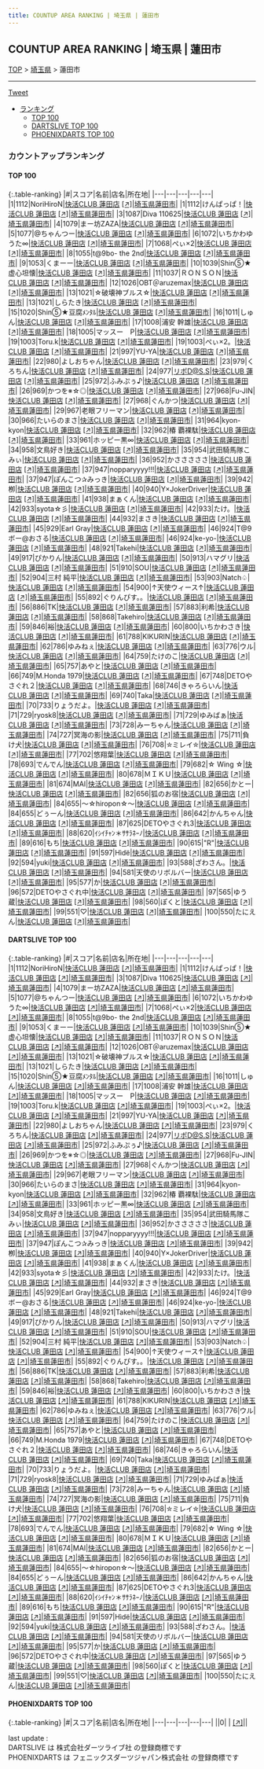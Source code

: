 ```yaml
---
title: COUNTUP AREA RANKING | 埼玉県 | 蓮田市
---
```

## COUNTUP AREA RANKING | 埼玉県 | 蓮田市

[TOP](/darts/rank/) > [埼玉県](/darts/rank/埼玉県/) > 蓮田市

___

<a href="https://twitter.com/share?ref_src=twsrc%5Etfw" data-text="COUNTUP AREA RANKING | 埼玉県蓮田市" class="twitter-share-button" data-hashtags="DARTSLIVE,PHOENIXDARTS,darts,ダーツ" data-show-count="false">Tweet</a>

* [ランキング](#カウントアップランキング)
    * [TOP 100](#top-100)
    * [DARTSLIVE TOP 100](#dartslive-top-100)
    * [PHOENIXDARTS TOP 100](#phoenixdarts-top-100)

### カウントアップランキング

#### TOP 100



{:.table-ranking}
|#|スコア|名前|店名|所在地|
|---|---|---|---|---|
|1|1112|<span class="rank-name-dl">NoriHiroN</span>|<a href="/darts/rank/shops/3ceb13462d3962845f9f3321c1147265.html">快活CLUB 蓮田店</a> <a href="https://search.dartslive.com/jp/shop/3ceb13462d3962845f9f3321c1147265">[↗]</a>|<a href="/darts/rank/埼玉県/蓮田市">埼玉県蓮田市</a>|
|1|1112|<span class="rank-name-dl">けんぱっぱ！</span>|<a href="/darts/rank/shops/3ceb13462d3962845f9f3321c1147265.html">快活CLUB 蓮田店</a> <a href="https://search.dartslive.com/jp/shop/3ceb13462d3962845f9f3321c1147265">[↗]</a>|<a href="/darts/rank/埼玉県/蓮田市">埼玉県蓮田市</a>|
|3|1087|<span class="rank-name-dl">Diva 110625</span>|<a href="/darts/rank/shops/3ceb13462d3962845f9f3321c1147265.html">快活CLUB 蓮田店</a> <a href="https://search.dartslive.com/jp/shop/3ceb13462d3962845f9f3321c1147265">[↗]</a>|<a href="/darts/rank/埼玉県/蓮田市">埼玉県蓮田市</a>|
|4|1079|<span class="rank-name-dl">まー坊ZAZA</span>|<a href="/darts/rank/shops/3ceb13462d3962845f9f3321c1147265.html">快活CLUB 蓮田店</a> <a href="https://search.dartslive.com/jp/shop/3ceb13462d3962845f9f3321c1147265">[↗]</a>|<a href="/darts/rank/埼玉県/蓮田市">埼玉県蓮田市</a>|
|5|1077|<span class="rank-name-dl">@ちゃんつー</span>|<a href="/darts/rank/shops/3ceb13462d3962845f9f3321c1147265.html">快活CLUB 蓮田店</a> <a href="https://search.dartslive.com/jp/shop/3ceb13462d3962845f9f3321c1147265">[↗]</a>|<a href="/darts/rank/埼玉県/蓮田市">埼玉県蓮田市</a>|
|6|1072|<span class="rank-name-dl">いちかわゆうた∞</span>|<a href="/darts/rank/shops/3ceb13462d3962845f9f3321c1147265.html">快活CLUB 蓮田店</a> <a href="https://search.dartslive.com/jp/shop/3ceb13462d3962845f9f3321c1147265">[↗]</a>|<a href="/darts/rank/埼玉県/蓮田市">埼玉県蓮田市</a>|
|7|1068|<span class="rank-name-dl">ぺぃ×2</span>|<a href="/darts/rank/shops/3ceb13462d3962845f9f3321c1147265.html">快活CLUB 蓮田店</a> <a href="https://search.dartslive.com/jp/shop/3ceb13462d3962845f9f3321c1147265">[↗]</a>|<a href="/darts/rank/埼玉県/蓮田市">埼玉県蓮田市</a>|
|8|1055|<span class="rank-name-dl">t@9bo- the 2nd</span>|<a href="/darts/rank/shops/3ceb13462d3962845f9f3321c1147265.html">快活CLUB 蓮田店</a> <a href="https://search.dartslive.com/jp/shop/3ceb13462d3962845f9f3321c1147265">[↗]</a>|<a href="/darts/rank/埼玉県/蓮田市">埼玉県蓮田市</a>|
|9|1053|<span class="rank-name-dl">くまーー</span>|<a href="/darts/rank/shops/3ceb13462d3962845f9f3321c1147265.html">快活CLUB 蓮田店</a> <a href="https://search.dartslive.com/jp/shop/3ceb13462d3962845f9f3321c1147265">[↗]</a>|<a href="/darts/rank/埼玉県/蓮田市">埼玉県蓮田市</a>|
|10|1039|<span class="rank-name-dl">Shin⑤★虚心坦懐</span>|<a href="/darts/rank/shops/3ceb13462d3962845f9f3321c1147265.html">快活CLUB 蓮田店</a> <a href="https://search.dartslive.com/jp/shop/3ceb13462d3962845f9f3321c1147265">[↗]</a>|<a href="/darts/rank/埼玉県/蓮田市">埼玉県蓮田市</a>|
|11|1037|<span class="rank-name-dl">ＲＯＮＳＯＮ</span>|<a href="/darts/rank/shops/3ceb13462d3962845f9f3321c1147265.html">快活CLUB 蓮田店</a> <a href="https://search.dartslive.com/jp/shop/3ceb13462d3962845f9f3321c1147265">[↗]</a>|<a href="/darts/rank/埼玉県/蓮田市">埼玉県蓮田市</a>|
|12|1026|<span class="rank-name-dl">OBT＠aruzemax</span>|<a href="/darts/rank/shops/3ceb13462d3962845f9f3321c1147265.html">快活CLUB 蓮田店</a> <a href="https://search.dartslive.com/jp/shop/3ceb13462d3962845f9f3321c1147265">[↗]</a>|<a href="/darts/rank/埼玉県/蓮田市">埼玉県蓮田市</a>|
|13|1021|<span class="rank-name-dl">☆破壊神ブルス☆</span>|<a href="/darts/rank/shops/3ceb13462d3962845f9f3321c1147265.html">快活CLUB 蓮田店</a> <a href="https://search.dartslive.com/jp/shop/3ceb13462d3962845f9f3321c1147265">[↗]</a>|<a href="/darts/rank/埼玉県/蓮田市">埼玉県蓮田市</a>|
|13|1021|<span class="rank-name-dl">しらたき</span>|<a href="/darts/rank/shops/3ceb13462d3962845f9f3321c1147265.html">快活CLUB 蓮田店</a> <a href="https://search.dartslive.com/jp/shop/3ceb13462d3962845f9f3321c1147265">[↗]</a>|<a href="/darts/rank/埼玉県/蓮田市">埼玉県蓮田市</a>|
|15|1020|<span class="rank-name-dl">Shin⑤★豆腐ﾒﾝﾀﾙ</span>|<a href="/darts/rank/shops/3ceb13462d3962845f9f3321c1147265.html">快活CLUB 蓮田店</a> <a href="https://search.dartslive.com/jp/shop/3ceb13462d3962845f9f3321c1147265">[↗]</a>|<a href="/darts/rank/埼玉県/蓮田市">埼玉県蓮田市</a>|
|16|1011|<span class="rank-name-dl">しゅん</span>|<a href="/darts/rank/shops/3ceb13462d3962845f9f3321c1147265.html">快活CLUB 蓮田店</a> <a href="https://search.dartslive.com/jp/shop/3ceb13462d3962845f9f3321c1147265">[↗]</a>|<a href="/darts/rank/埼玉県/蓮田市">埼玉県蓮田市</a>|
|17|1008|<span class="rank-name-dl">浦安 幹雄</span>|<a href="/darts/rank/shops/3ceb13462d3962845f9f3321c1147265.html">快活CLUB 蓮田店</a> <a href="https://search.dartslive.com/jp/shop/3ceb13462d3962845f9f3321c1147265">[↗]</a>|<a href="/darts/rank/埼玉県/蓮田市">埼玉県蓮田市</a>|
|18|1005|<span class="rank-name-dl">マッスー　P</span>|<a href="/darts/rank/shops/3ceb13462d3962845f9f3321c1147265.html">快活CLUB 蓮田店</a> <a href="https://search.dartslive.com/jp/shop/3ceb13462d3962845f9f3321c1147265">[↗]</a>|<a href="/darts/rank/埼玉県/蓮田市">埼玉県蓮田市</a>|
|19|1003|<span class="rank-name-dl">Toru.k</span>|<a href="/darts/rank/shops/3ceb13462d3962845f9f3321c1147265.html">快活CLUB 蓮田店</a> <a href="https://search.dartslive.com/jp/shop/3ceb13462d3962845f9f3321c1147265">[↗]</a>|<a href="/darts/rank/埼玉県/蓮田市">埼玉県蓮田市</a>|
|19|1003|<span class="rank-name-dl">ぺぃ×2。</span>|<a href="/darts/rank/shops/3ceb13462d3962845f9f3321c1147265.html">快活CLUB 蓮田店</a> <a href="https://search.dartslive.com/jp/shop/3ceb13462d3962845f9f3321c1147265">[↗]</a>|<a href="/darts/rank/埼玉県/蓮田市">埼玉県蓮田市</a>|
|21|997|<span class="rank-name-dl">YU-YA</span>|<a href="/darts/rank/shops/3ceb13462d3962845f9f3321c1147265.html">快活CLUB 蓮田店</a> <a href="https://search.dartslive.com/jp/shop/3ceb13462d3962845f9f3321c1147265">[↗]</a>|<a href="/darts/rank/埼玉県/蓮田市">埼玉県蓮田市</a>|
|22|980|<span class="rank-name-dl">よしおちゃん</span>|<a href="/darts/rank/shops/3ceb13462d3962845f9f3321c1147265.html">快活CLUB 蓮田店</a> <a href="https://search.dartslive.com/jp/shop/3ceb13462d3962845f9f3321c1147265">[↗]</a>|<a href="/darts/rank/埼玉県/蓮田市">埼玉県蓮田市</a>|
|23|979|<span class="rank-name-dl">くろちん</span>|<a href="/darts/rank/shops/3ceb13462d3962845f9f3321c1147265.html">快活CLUB 蓮田店</a> <a href="https://search.dartslive.com/jp/shop/3ceb13462d3962845f9f3321c1147265">[↗]</a>|<a href="/darts/rank/埼玉県/蓮田市">埼玉県蓮田市</a>|
|24|977|<span class="rank-name-dl">リポD@S.S</span>|<a href="/darts/rank/shops/3ceb13462d3962845f9f3321c1147265.html">快活CLUB 蓮田店</a> <a href="https://search.dartslive.com/jp/shop/3ceb13462d3962845f9f3321c1147265">[↗]</a>|<a href="/darts/rank/埼玉県/蓮田市">埼玉県蓮田市</a>|
|25|972|<span class="rank-name-dl">ふみぷぅ♪</span>|<a href="/darts/rank/shops/3ceb13462d3962845f9f3321c1147265.html">快活CLUB 蓮田店</a> <a href="https://search.dartslive.com/jp/shop/3ceb13462d3962845f9f3321c1147265">[↗]</a>|<a href="/darts/rank/埼玉県/蓮田市">埼玉県蓮田市</a>|
|26|969|<span class="rank-name-dl">かつを※☆◎</span>|<a href="/darts/rank/shops/3ceb13462d3962845f9f3321c1147265.html">快活CLUB 蓮田店</a> <a href="https://search.dartslive.com/jp/shop/3ceb13462d3962845f9f3321c1147265">[↗]</a>|<a href="/darts/rank/埼玉県/蓮田市">埼玉県蓮田市</a>|
|27|968|<span class="rank-name-dl">Fu-JIN</span>|<a href="/darts/rank/shops/3ceb13462d3962845f9f3321c1147265.html">快活CLUB 蓮田店</a> <a href="https://search.dartslive.com/jp/shop/3ceb13462d3962845f9f3321c1147265">[↗]</a>|<a href="/darts/rank/埼玉県/蓮田市">埼玉県蓮田市</a>|
|27|968|<span class="rank-name-dl">ぐんかつ</span>|<a href="/darts/rank/shops/3ceb13462d3962845f9f3321c1147265.html">快活CLUB 蓮田店</a> <a href="https://search.dartslive.com/jp/shop/3ceb13462d3962845f9f3321c1147265">[↗]</a>|<a href="/darts/rank/埼玉県/蓮田市">埼玉県蓮田市</a>|
|29|967|<span class="rank-name-dl">老眼フリーマン</span>|<a href="/darts/rank/shops/3ceb13462d3962845f9f3321c1147265.html">快活CLUB 蓮田店</a> <a href="https://search.dartslive.com/jp/shop/3ceb13462d3962845f9f3321c1147265">[↗]</a>|<a href="/darts/rank/埼玉県/蓮田市">埼玉県蓮田市</a>|
|30|966|<span class="rank-name-dl">たいらのまさ</span>|<a href="/darts/rank/shops/3ceb13462d3962845f9f3321c1147265.html">快活CLUB 蓮田店</a> <a href="https://search.dartslive.com/jp/shop/3ceb13462d3962845f9f3321c1147265">[↗]</a>|<a href="/darts/rank/埼玉県/蓮田市">埼玉県蓮田市</a>|
|31|964|<span class="rank-name-dl">kyon-kyon</span>|<a href="/darts/rank/shops/3ceb13462d3962845f9f3321c1147265.html">快活CLUB 蓮田店</a> <a href="https://search.dartslive.com/jp/shop/3ceb13462d3962845f9f3321c1147265">[↗]</a>|<a href="/darts/rank/埼玉県/蓮田市">埼玉県蓮田市</a>|
|32|962|<span class="rank-name-dl">椿 覇裸駄</span>|<a href="/darts/rank/shops/3ceb13462d3962845f9f3321c1147265.html">快活CLUB 蓮田店</a> <a href="https://search.dartslive.com/jp/shop/3ceb13462d3962845f9f3321c1147265">[↗]</a>|<a href="/darts/rank/埼玉県/蓮田市">埼玉県蓮田市</a>|
|33|961|<span class="rank-name-dl">ホッピー黒∞</span>|<a href="/darts/rank/shops/3ceb13462d3962845f9f3321c1147265.html">快活CLUB 蓮田店</a> <a href="https://search.dartslive.com/jp/shop/3ceb13462d3962845f9f3321c1147265">[↗]</a>|<a href="/darts/rank/埼玉県/蓮田市">埼玉県蓮田市</a>|
|34|958|<span class="rank-name-dl">文鳥好き</span>|<a href="/darts/rank/shops/3ceb13462d3962845f9f3321c1147265.html">快活CLUB 蓮田店</a> <a href="https://search.dartslive.com/jp/shop/3ceb13462d3962845f9f3321c1147265">[↗]</a>|<a href="/darts/rank/埼玉県/蓮田市">埼玉県蓮田市</a>|
|35|954|<span class="rank-name-dl">武田騎馬隊こみぃ</span>|<a href="/darts/rank/shops/3ceb13462d3962845f9f3321c1147265.html">快活CLUB 蓮田店</a> <a href="https://search.dartslive.com/jp/shop/3ceb13462d3962845f9f3321c1147265">[↗]</a>|<a href="/darts/rank/埼玉県/蓮田市">埼玉県蓮田市</a>|
|36|952|<span class="rank-name-dl">かさささささ</span>|<a href="/darts/rank/shops/3ceb13462d3962845f9f3321c1147265.html">快活CLUB 蓮田店</a> <a href="https://search.dartslive.com/jp/shop/3ceb13462d3962845f9f3321c1147265">[↗]</a>|<a href="/darts/rank/埼玉県/蓮田市">埼玉県蓮田市</a>|
|37|947|<span class="rank-name-dl">nopparyyyy!!!</span>|<a href="/darts/rank/shops/3ceb13462d3962845f9f3321c1147265.html">快活CLUB 蓮田店</a> <a href="https://search.dartslive.com/jp/shop/3ceb13462d3962845f9f3321c1147265">[↗]</a>|<a href="/darts/rank/埼玉県/蓮田市">埼玉県蓮田市</a>|
|37|947|<span class="rank-name-dl">ぽんこつ✰みっき</span>|<a href="/darts/rank/shops/3ceb13462d3962845f9f3321c1147265.html">快活CLUB 蓮田店</a> <a href="https://search.dartslive.com/jp/shop/3ceb13462d3962845f9f3321c1147265">[↗]</a>|<a href="/darts/rank/埼玉県/蓮田市">埼玉県蓮田市</a>|
|39|942|<span class="rank-name-dl">栁</span>|<a href="/darts/rank/shops/3ceb13462d3962845f9f3321c1147265.html">快活CLUB 蓮田店</a> <a href="https://search.dartslive.com/jp/shop/3ceb13462d3962845f9f3321c1147265">[↗]</a>|<a href="/darts/rank/埼玉県/蓮田市">埼玉県蓮田市</a>|
|40|940|<span class="rank-name-dl">Y×JokerDriver</span>|<a href="/darts/rank/shops/3ceb13462d3962845f9f3321c1147265.html">快活CLUB 蓮田店</a> <a href="https://search.dartslive.com/jp/shop/3ceb13462d3962845f9f3321c1147265">[↗]</a>|<a href="/darts/rank/埼玉県/蓮田市">埼玉県蓮田市</a>|
|41|938|<span class="rank-name-dl">まぁくん</span>|<a href="/darts/rank/shops/3ceb13462d3962845f9f3321c1147265.html">快活CLUB 蓮田店</a> <a href="https://search.dartslive.com/jp/shop/3ceb13462d3962845f9f3321c1147265">[↗]</a>|<a href="/darts/rank/埼玉県/蓮田市">埼玉県蓮田市</a>|
|42|933|<span class="rank-name-dl">syota☆彡</span>|<a href="/darts/rank/shops/3ceb13462d3962845f9f3321c1147265.html">快活CLUB 蓮田店</a> <a href="https://search.dartslive.com/jp/shop/3ceb13462d3962845f9f3321c1147265">[↗]</a>|<a href="/darts/rank/埼玉県/蓮田市">埼玉県蓮田市</a>|
|42|933|<span class="rank-name-dl">たけ。</span>|<a href="/darts/rank/shops/3ceb13462d3962845f9f3321c1147265.html">快活CLUB 蓮田店</a> <a href="https://search.dartslive.com/jp/shop/3ceb13462d3962845f9f3321c1147265">[↗]</a>|<a href="/darts/rank/埼玉県/蓮田市">埼玉県蓮田市</a>|
|44|932|<span class="rank-name-dl">まさき</span>|<a href="/darts/rank/shops/3ceb13462d3962845f9f3321c1147265.html">快活CLUB 蓮田店</a> <a href="https://search.dartslive.com/jp/shop/3ceb13462d3962845f9f3321c1147265">[↗]</a>|<a href="/darts/rank/埼玉県/蓮田市">埼玉県蓮田市</a>|
|45|929|<span class="rank-name-dl">Earl Gray</span>|<a href="/darts/rank/shops/3ceb13462d3962845f9f3321c1147265.html">快活CLUB 蓮田店</a> <a href="https://search.dartslive.com/jp/shop/3ceb13462d3962845f9f3321c1147265">[↗]</a>|<a href="/darts/rank/埼玉県/蓮田市">埼玉県蓮田市</a>|
|46|924|<span class="rank-name-dl">T@9ボー@おさる</span>|<a href="/darts/rank/shops/3ceb13462d3962845f9f3321c1147265.html">快活CLUB 蓮田店</a> <a href="https://search.dartslive.com/jp/shop/3ceb13462d3962845f9f3321c1147265">[↗]</a>|<a href="/darts/rank/埼玉県/蓮田市">埼玉県蓮田市</a>|
|46|924|<span class="rank-name-dl">ke-yo-</span>|<a href="/darts/rank/shops/3ceb13462d3962845f9f3321c1147265.html">快活CLUB 蓮田店</a> <a href="https://search.dartslive.com/jp/shop/3ceb13462d3962845f9f3321c1147265">[↗]</a>|<a href="/darts/rank/埼玉県/蓮田市">埼玉県蓮田市</a>|
|48|921|<span class="rank-name-dl">Takehi</span>|<a href="/darts/rank/shops/3ceb13462d3962845f9f3321c1147265.html">快活CLUB 蓮田店</a> <a href="https://search.dartslive.com/jp/shop/3ceb13462d3962845f9f3321c1147265">[↗]</a>|<a href="/darts/rank/埼玉県/蓮田市">埼玉県蓮田市</a>|
|49|917|<span class="rank-name-dl">ぴかりん</span>|<a href="/darts/rank/shops/3ceb13462d3962845f9f3321c1147265.html">快活CLUB 蓮田店</a> <a href="https://search.dartslive.com/jp/shop/3ceb13462d3962845f9f3321c1147265">[↗]</a>|<a href="/darts/rank/埼玉県/蓮田市">埼玉県蓮田市</a>|
|50|913|<span class="rank-name-dl">ハマグリ</span>|<a href="/darts/rank/shops/3ceb13462d3962845f9f3321c1147265.html">快活CLUB 蓮田店</a> <a href="https://search.dartslive.com/jp/shop/3ceb13462d3962845f9f3321c1147265">[↗]</a>|<a href="/darts/rank/埼玉県/蓮田市">埼玉県蓮田市</a>|
|51|910|<span class="rank-name-dl">SOU</span>|<a href="/darts/rank/shops/3ceb13462d3962845f9f3321c1147265.html">快活CLUB 蓮田店</a> <a href="https://search.dartslive.com/jp/shop/3ceb13462d3962845f9f3321c1147265">[↗]</a>|<a href="/darts/rank/埼玉県/蓮田市">埼玉県蓮田市</a>|
|52|904|<span class="rank-name-dl">三村 純平</span>|<a href="/darts/rank/shops/3ceb13462d3962845f9f3321c1147265.html">快活CLUB 蓮田店</a> <a href="https://search.dartslive.com/jp/shop/3ceb13462d3962845f9f3321c1147265">[↗]</a>|<a href="/darts/rank/埼玉県/蓮田市">埼玉県蓮田市</a>|
|53|903|<span class="rank-name-dl">Natch♤</span>|<a href="/darts/rank/shops/3ceb13462d3962845f9f3321c1147265.html">快活CLUB 蓮田店</a> <a href="https://search.dartslive.com/jp/shop/3ceb13462d3962845f9f3321c1147265">[↗]</a>|<a href="/darts/rank/埼玉県/蓮田市">埼玉県蓮田市</a>|
|54|900|<span class="rank-name-dl">↑天使ウィース↑</span>|<a href="/darts/rank/shops/3ceb13462d3962845f9f3321c1147265.html">快活CLUB 蓮田店</a> <a href="https://search.dartslive.com/jp/shop/3ceb13462d3962845f9f3321c1147265">[↗]</a>|<a href="/darts/rank/埼玉県/蓮田市">埼玉県蓮田市</a>|
|55|892|<span class="rank-name-dl">ぐりんぴす。。</span>|<a href="/darts/rank/shops/3ceb13462d3962845f9f3321c1147265.html">快活CLUB 蓮田店</a> <a href="https://search.dartslive.com/jp/shop/3ceb13462d3962845f9f3321c1147265">[↗]</a>|<a href="/darts/rank/埼玉県/蓮田市">埼玉県蓮田市</a>|
|56|886|<span class="rank-name-dl">TK</span>|<a href="/darts/rank/shops/3ceb13462d3962845f9f3321c1147265.html">快活CLUB 蓮田店</a> <a href="https://search.dartslive.com/jp/shop/3ceb13462d3962845f9f3321c1147265">[↗]</a>|<a href="/darts/rank/埼玉県/蓮田市">埼玉県蓮田市</a>|
|57|883|<span class="rank-name-dl">利希</span>|<a href="/darts/rank/shops/3ceb13462d3962845f9f3321c1147265.html">快活CLUB 蓮田店</a> <a href="https://search.dartslive.com/jp/shop/3ceb13462d3962845f9f3321c1147265">[↗]</a>|<a href="/darts/rank/埼玉県/蓮田市">埼玉県蓮田市</a>|
|58|868|<span class="rank-name-dl">Takehiro</span>|<a href="/darts/rank/shops/3ceb13462d3962845f9f3321c1147265.html">快活CLUB 蓮田店</a> <a href="https://search.dartslive.com/jp/shop/3ceb13462d3962845f9f3321c1147265">[↗]</a>|<a href="/darts/rank/埼玉県/蓮田市">埼玉県蓮田市</a>|
|59|846|<span class="rank-name-dl">裕</span>|<a href="/darts/rank/shops/3ceb13462d3962845f9f3321c1147265.html">快活CLUB 蓮田店</a> <a href="https://search.dartslive.com/jp/shop/3ceb13462d3962845f9f3321c1147265">[↗]</a>|<a href="/darts/rank/埼玉県/蓮田市">埼玉県蓮田市</a>|
|60|800|<span class="rank-name-dl">いちかわさき</span>|<a href="/darts/rank/shops/3ceb13462d3962845f9f3321c1147265.html">快活CLUB 蓮田店</a> <a href="https://search.dartslive.com/jp/shop/3ceb13462d3962845f9f3321c1147265">[↗]</a>|<a href="/darts/rank/埼玉県/蓮田市">埼玉県蓮田市</a>|
|61|788|<span class="rank-name-dl">KIKURIN</span>|<a href="/darts/rank/shops/3ceb13462d3962845f9f3321c1147265.html">快活CLUB 蓮田店</a> <a href="https://search.dartslive.com/jp/shop/3ceb13462d3962845f9f3321c1147265">[↗]</a>|<a href="/darts/rank/埼玉県/蓮田市">埼玉県蓮田市</a>|
|62|786|<span class="rank-name-dl">ゆみねぇ</span>|<a href="/darts/rank/shops/3ceb13462d3962845f9f3321c1147265.html">快活CLUB 蓮田店</a> <a href="https://search.dartslive.com/jp/shop/3ceb13462d3962845f9f3321c1147265">[↗]</a>|<a href="/darts/rank/埼玉県/蓮田市">埼玉県蓮田市</a>|
|63|776|<span class="rank-name-dl">ウル</span>|<a href="/darts/rank/shops/3ceb13462d3962845f9f3321c1147265.html">快活CLUB 蓮田店</a> <a href="https://search.dartslive.com/jp/shop/3ceb13462d3962845f9f3321c1147265">[↗]</a>|<a href="/darts/rank/埼玉県/蓮田市">埼玉県蓮田市</a>|
|64|759|<span class="rank-name-dl">たけのこ</span>|<a href="/darts/rank/shops/3ceb13462d3962845f9f3321c1147265.html">快活CLUB 蓮田店</a> <a href="https://search.dartslive.com/jp/shop/3ceb13462d3962845f9f3321c1147265">[↗]</a>|<a href="/darts/rank/埼玉県/蓮田市">埼玉県蓮田市</a>|
|65|757|<span class="rank-name-dl">あやと</span>|<a href="/darts/rank/shops/3ceb13462d3962845f9f3321c1147265.html">快活CLUB 蓮田店</a> <a href="https://search.dartslive.com/jp/shop/3ceb13462d3962845f9f3321c1147265">[↗]</a>|<a href="/darts/rank/埼玉県/蓮田市">埼玉県蓮田市</a>|
|66|749|<span class="rank-name-dl">M.Honda 1979</span>|<a href="/darts/rank/shops/3ceb13462d3962845f9f3321c1147265.html">快活CLUB 蓮田店</a> <a href="https://search.dartslive.com/jp/shop/3ceb13462d3962845f9f3321c1147265">[↗]</a>|<a href="/darts/rank/埼玉県/蓮田市">埼玉県蓮田市</a>|
|67|748|<span class="rank-name-dl">DETOやさぐれ２</span>|<a href="/darts/rank/shops/3ceb13462d3962845f9f3321c1147265.html">快活CLUB 蓮田店</a> <a href="https://search.dartslive.com/jp/shop/3ceb13462d3962845f9f3321c1147265">[↗]</a>|<a href="/darts/rank/埼玉県/蓮田市">埼玉県蓮田市</a>|
|68|746|<span class="rank-name-dl">きゃろらいん</span>|<a href="/darts/rank/shops/3ceb13462d3962845f9f3321c1147265.html">快活CLUB 蓮田店</a> <a href="https://search.dartslive.com/jp/shop/3ceb13462d3962845f9f3321c1147265">[↗]</a>|<a href="/darts/rank/埼玉県/蓮田市">埼玉県蓮田市</a>|
|69|740|<span class="rank-name-dl">Taka</span>|<a href="/darts/rank/shops/3ceb13462d3962845f9f3321c1147265.html">快活CLUB 蓮田店</a> <a href="https://search.dartslive.com/jp/shop/3ceb13462d3962845f9f3321c1147265">[↗]</a>|<a href="/darts/rank/埼玉県/蓮田市">埼玉県蓮田市</a>|
|70|733|<span class="rank-name-dl">りょうだよ。</span>|<a href="/darts/rank/shops/3ceb13462d3962845f9f3321c1147265.html">快活CLUB 蓮田店</a> <a href="https://search.dartslive.com/jp/shop/3ceb13462d3962845f9f3321c1147265">[↗]</a>|<a href="/darts/rank/埼玉県/蓮田市">埼玉県蓮田市</a>|
|71|729|<span class="rank-name-dl">ryosk8</span>|<a href="/darts/rank/shops/3ceb13462d3962845f9f3321c1147265.html">快活CLUB 蓮田店</a> <a href="https://search.dartslive.com/jp/shop/3ceb13462d3962845f9f3321c1147265">[↗]</a>|<a href="/darts/rank/埼玉県/蓮田市">埼玉県蓮田市</a>|
|71|729|<span class="rank-name-dl">ゆみばぁ</span>|<a href="/darts/rank/shops/3ceb13462d3962845f9f3321c1147265.html">快活CLUB 蓮田店</a> <a href="https://search.dartslive.com/jp/shop/3ceb13462d3962845f9f3321c1147265">[↗]</a>|<a href="/darts/rank/埼玉県/蓮田市">埼玉県蓮田市</a>|
|73|728|<span class="rank-name-dl">みーちゃん</span>|<a href="/darts/rank/shops/3ceb13462d3962845f9f3321c1147265.html">快活CLUB 蓮田店</a> <a href="https://search.dartslive.com/jp/shop/3ceb13462d3962845f9f3321c1147265">[↗]</a>|<a href="/darts/rank/埼玉県/蓮田市">埼玉県蓮田市</a>|
|74|727|<span class="rank-name-dl">冥海の影</span>|<a href="/darts/rank/shops/3ceb13462d3962845f9f3321c1147265.html">快活CLUB 蓮田店</a> <a href="https://search.dartslive.com/jp/shop/3ceb13462d3962845f9f3321c1147265">[↗]</a>|<a href="/darts/rank/埼玉県/蓮田市">埼玉県蓮田市</a>|
|75|711|<span class="rank-name-dl">負け犬</span>|<a href="/darts/rank/shops/3ceb13462d3962845f9f3321c1147265.html">快活CLUB 蓮田店</a> <a href="https://search.dartslive.com/jp/shop/3ceb13462d3962845f9f3321c1147265">[↗]</a>|<a href="/darts/rank/埼玉県/蓮田市">埼玉県蓮田市</a>|
|76|708|<span class="rank-name-dl">✮ミレイ✮</span>|<a href="/darts/rank/shops/3ceb13462d3962845f9f3321c1147265.html">快活CLUB 蓮田店</a> <a href="https://search.dartslive.com/jp/shop/3ceb13462d3962845f9f3321c1147265">[↗]</a>|<a href="/darts/rank/埼玉県/蓮田市">埼玉県蓮田市</a>|
|77|702|<span class="rank-name-dl">悠翔葉</span>|<a href="/darts/rank/shops/3ceb13462d3962845f9f3321c1147265.html">快活CLUB 蓮田店</a> <a href="https://search.dartslive.com/jp/shop/3ceb13462d3962845f9f3321c1147265">[↗]</a>|<a href="/darts/rank/埼玉県/蓮田市">埼玉県蓮田市</a>|
|78|693|<span class="rank-name-dl">でんでん</span>|<a href="/darts/rank/shops/3ceb13462d3962845f9f3321c1147265.html">快活CLUB 蓮田店</a> <a href="https://search.dartslive.com/jp/shop/3ceb13462d3962845f9f3321c1147265">[↗]</a>|<a href="/darts/rank/埼玉県/蓮田市">埼玉県蓮田市</a>|
|79|682|<span class="rank-name-dl">☆ Wing ☆</span>|<a href="/darts/rank/shops/3ceb13462d3962845f9f3321c1147265.html">快活CLUB 蓮田店</a> <a href="https://search.dartslive.com/jp/shop/3ceb13462d3962845f9f3321c1147265">[↗]</a>|<a href="/darts/rank/埼玉県/蓮田市">埼玉県蓮田市</a>|
|80|678|<span class="rank-name-dl">ＭＩＫＵ</span>|<a href="/darts/rank/shops/3ceb13462d3962845f9f3321c1147265.html">快活CLUB 蓮田店</a> <a href="https://search.dartslive.com/jp/shop/3ceb13462d3962845f9f3321c1147265">[↗]</a>|<a href="/darts/rank/埼玉県/蓮田市">埼玉県蓮田市</a>|
|81|674|<span class="rank-name-dl">MAI</span>|<a href="/darts/rank/shops/3ceb13462d3962845f9f3321c1147265.html">快活CLUB 蓮田店</a> <a href="https://search.dartslive.com/jp/shop/3ceb13462d3962845f9f3321c1147265">[↗]</a>|<a href="/darts/rank/埼玉県/蓮田市">埼玉県蓮田市</a>|
|82|656|<span class="rank-name-dl">かとー</span>|<a href="/darts/rank/shops/3ceb13462d3962845f9f3321c1147265.html">快活CLUB 蓮田店</a> <a href="https://search.dartslive.com/jp/shop/3ceb13462d3962845f9f3321c1147265">[↗]</a>|<a href="/darts/rank/埼玉県/蓮田市">埼玉県蓮田市</a>|
|82|656|<span class="rank-name-dl">狐のお宿</span>|<a href="/darts/rank/shops/3ceb13462d3962845f9f3321c1147265.html">快活CLUB 蓮田店</a> <a href="https://search.dartslive.com/jp/shop/3ceb13462d3962845f9f3321c1147265">[↗]</a>|<a href="/darts/rank/埼玉県/蓮田市">埼玉県蓮田市</a>|
|84|655|<span class="rank-name-dl">〜☆hiropon☆〜</span>|<a href="/darts/rank/shops/3ceb13462d3962845f9f3321c1147265.html">快活CLUB 蓮田店</a> <a href="https://search.dartslive.com/jp/shop/3ceb13462d3962845f9f3321c1147265">[↗]</a>|<a href="/darts/rank/埼玉県/蓮田市">埼玉県蓮田市</a>|
|84|655|<span class="rank-name-dl">どぅーん</span>|<a href="/darts/rank/shops/3ceb13462d3962845f9f3321c1147265.html">快活CLUB 蓮田店</a> <a href="https://search.dartslive.com/jp/shop/3ceb13462d3962845f9f3321c1147265">[↗]</a>|<a href="/darts/rank/埼玉県/蓮田市">埼玉県蓮田市</a>|
|86|642|<span class="rank-name-dl">かんちゃん</span>|<a href="/darts/rank/shops/3ceb13462d3962845f9f3321c1147265.html">快活CLUB 蓮田店</a> <a href="https://search.dartslive.com/jp/shop/3ceb13462d3962845f9f3321c1147265">[↗]</a>|<a href="/darts/rank/埼玉県/蓮田市">埼玉県蓮田市</a>|
|87|625|<span class="rank-name-dl">DETOやさぐれ3</span>|<a href="/darts/rank/shops/3ceb13462d3962845f9f3321c1147265.html">快活CLUB 蓮田店</a> <a href="https://search.dartslive.com/jp/shop/3ceb13462d3962845f9f3321c1147265">[↗]</a>|<a href="/darts/rank/埼玉県/蓮田市">埼玉県蓮田市</a>|
|88|620|<span class="rank-name-dl">ｲｼｲﾁｬﾝ＊ｻｻﾗﾈｰﾉ</span>|<a href="/darts/rank/shops/3ceb13462d3962845f9f3321c1147265.html">快活CLUB 蓮田店</a> <a href="https://search.dartslive.com/jp/shop/3ceb13462d3962845f9f3321c1147265">[↗]</a>|<a href="/darts/rank/埼玉県/蓮田市">埼玉県蓮田市</a>|
|89|616|<span class="rank-name-dl">もち</span>|<a href="/darts/rank/shops/3ceb13462d3962845f9f3321c1147265.html">快活CLUB 蓮田店</a> <a href="https://search.dartslive.com/jp/shop/3ceb13462d3962845f9f3321c1147265">[↗]</a>|<a href="/darts/rank/埼玉県/蓮田市">埼玉県蓮田市</a>|
|90|615|<span class="rank-name-dl">&quot;R&quot;</span>|<a href="/darts/rank/shops/3ceb13462d3962845f9f3321c1147265.html">快活CLUB 蓮田店</a> <a href="https://search.dartslive.com/jp/shop/3ceb13462d3962845f9f3321c1147265">[↗]</a>|<a href="/darts/rank/埼玉県/蓮田市">埼玉県蓮田市</a>|
|91|597|<span class="rank-name-dl">Hìdë</span>|<a href="/darts/rank/shops/3ceb13462d3962845f9f3321c1147265.html">快活CLUB 蓮田店</a> <a href="https://search.dartslive.com/jp/shop/3ceb13462d3962845f9f3321c1147265">[↗]</a>|<a href="/darts/rank/埼玉県/蓮田市">埼玉県蓮田市</a>|
|92|594|<span class="rank-name-dl">yuki</span>|<a href="/darts/rank/shops/3ceb13462d3962845f9f3321c1147265.html">快活CLUB 蓮田店</a> <a href="https://search.dartslive.com/jp/shop/3ceb13462d3962845f9f3321c1147265">[↗]</a>|<a href="/darts/rank/埼玉県/蓮田市">埼玉県蓮田市</a>|
|93|588|<span class="rank-name-dl">ざわさん。</span>|<a href="/darts/rank/shops/3ceb13462d3962845f9f3321c1147265.html">快活CLUB 蓮田店</a> <a href="https://search.dartslive.com/jp/shop/3ceb13462d3962845f9f3321c1147265">[↗]</a>|<a href="/darts/rank/埼玉県/蓮田市">埼玉県蓮田市</a>|
|94|581|<span class="rank-name-dl">天使のリボルバー</span>|<a href="/darts/rank/shops/3ceb13462d3962845f9f3321c1147265.html">快活CLUB 蓮田店</a> <a href="https://search.dartslive.com/jp/shop/3ceb13462d3962845f9f3321c1147265">[↗]</a>|<a href="/darts/rank/埼玉県/蓮田市">埼玉県蓮田市</a>|
|95|577|<span class="rank-name-dl">か</span>|<a href="/darts/rank/shops/3ceb13462d3962845f9f3321c1147265.html">快活CLUB 蓮田店</a> <a href="https://search.dartslive.com/jp/shop/3ceb13462d3962845f9f3321c1147265">[↗]</a>|<a href="/darts/rank/埼玉県/蓮田市">埼玉県蓮田市</a>|
|96|572|<span class="rank-name-dl">DETOやさぐれ中</span>|<a href="/darts/rank/shops/3ceb13462d3962845f9f3321c1147265.html">快活CLUB 蓮田店</a> <a href="https://search.dartslive.com/jp/shop/3ceb13462d3962845f9f3321c1147265">[↗]</a>|<a href="/darts/rank/埼玉県/蓮田市">埼玉県蓮田市</a>|
|97|565|<span class="rank-name-dl">ゆう蔵</span>|<a href="/darts/rank/shops/3ceb13462d3962845f9f3321c1147265.html">快活CLUB 蓮田店</a> <a href="https://search.dartslive.com/jp/shop/3ceb13462d3962845f9f3321c1147265">[↗]</a>|<a href="/darts/rank/埼玉県/蓮田市">埼玉県蓮田市</a>|
|98|560|<span class="rank-name-dl">ぽくと</span>|<a href="/darts/rank/shops/3ceb13462d3962845f9f3321c1147265.html">快活CLUB 蓮田店</a> <a href="https://search.dartslive.com/jp/shop/3ceb13462d3962845f9f3321c1147265">[↗]</a>|<a href="/darts/rank/埼玉県/蓮田市">埼玉県蓮田市</a>|
|99|551|<span class="rank-name-dl">♡</span>|<a href="/darts/rank/shops/3ceb13462d3962845f9f3321c1147265.html">快活CLUB 蓮田店</a> <a href="https://search.dartslive.com/jp/shop/3ceb13462d3962845f9f3321c1147265">[↗]</a>|<a href="/darts/rank/埼玉県/蓮田市">埼玉県蓮田市</a>|
|100|550|<span class="rank-name-dl">たにえん</span>|<a href="/darts/rank/shops/3ceb13462d3962845f9f3321c1147265.html">快活CLUB 蓮田店</a> <a href="https://search.dartslive.com/jp/shop/3ceb13462d3962845f9f3321c1147265">[↗]</a>|<a href="/darts/rank/埼玉県/蓮田市">埼玉県蓮田市</a>|


#### DARTSLIVE TOP 100



{:.table-ranking}
|#|スコア|名前|店名|所在地|
|---|---|---|---|---|
|1|1112|<span class="rank-name-dl">NoriHiroN</span>|<a href="/darts/rank/shops/3ceb13462d3962845f9f3321c1147265.html">快活CLUB 蓮田店</a> <a href="https://search.dartslive.com/jp/shop/3ceb13462d3962845f9f3321c1147265">[↗]</a>|<a href="/darts/rank/埼玉県/蓮田市">埼玉県蓮田市</a>|
|1|1112|<span class="rank-name-dl">けんぱっぱ！</span>|<a href="/darts/rank/shops/3ceb13462d3962845f9f3321c1147265.html">快活CLUB 蓮田店</a> <a href="https://search.dartslive.com/jp/shop/3ceb13462d3962845f9f3321c1147265">[↗]</a>|<a href="/darts/rank/埼玉県/蓮田市">埼玉県蓮田市</a>|
|3|1087|<span class="rank-name-dl">Diva 110625</span>|<a href="/darts/rank/shops/3ceb13462d3962845f9f3321c1147265.html">快活CLUB 蓮田店</a> <a href="https://search.dartslive.com/jp/shop/3ceb13462d3962845f9f3321c1147265">[↗]</a>|<a href="/darts/rank/埼玉県/蓮田市">埼玉県蓮田市</a>|
|4|1079|<span class="rank-name-dl">まー坊ZAZA</span>|<a href="/darts/rank/shops/3ceb13462d3962845f9f3321c1147265.html">快活CLUB 蓮田店</a> <a href="https://search.dartslive.com/jp/shop/3ceb13462d3962845f9f3321c1147265">[↗]</a>|<a href="/darts/rank/埼玉県/蓮田市">埼玉県蓮田市</a>|
|5|1077|<span class="rank-name-dl">@ちゃんつー</span>|<a href="/darts/rank/shops/3ceb13462d3962845f9f3321c1147265.html">快活CLUB 蓮田店</a> <a href="https://search.dartslive.com/jp/shop/3ceb13462d3962845f9f3321c1147265">[↗]</a>|<a href="/darts/rank/埼玉県/蓮田市">埼玉県蓮田市</a>|
|6|1072|<span class="rank-name-dl">いちかわゆうた∞</span>|<a href="/darts/rank/shops/3ceb13462d3962845f9f3321c1147265.html">快活CLUB 蓮田店</a> <a href="https://search.dartslive.com/jp/shop/3ceb13462d3962845f9f3321c1147265">[↗]</a>|<a href="/darts/rank/埼玉県/蓮田市">埼玉県蓮田市</a>|
|7|1068|<span class="rank-name-dl">ぺぃ×2</span>|<a href="/darts/rank/shops/3ceb13462d3962845f9f3321c1147265.html">快活CLUB 蓮田店</a> <a href="https://search.dartslive.com/jp/shop/3ceb13462d3962845f9f3321c1147265">[↗]</a>|<a href="/darts/rank/埼玉県/蓮田市">埼玉県蓮田市</a>|
|8|1055|<span class="rank-name-dl">t@9bo- the 2nd</span>|<a href="/darts/rank/shops/3ceb13462d3962845f9f3321c1147265.html">快活CLUB 蓮田店</a> <a href="https://search.dartslive.com/jp/shop/3ceb13462d3962845f9f3321c1147265">[↗]</a>|<a href="/darts/rank/埼玉県/蓮田市">埼玉県蓮田市</a>|
|9|1053|<span class="rank-name-dl">くまーー</span>|<a href="/darts/rank/shops/3ceb13462d3962845f9f3321c1147265.html">快活CLUB 蓮田店</a> <a href="https://search.dartslive.com/jp/shop/3ceb13462d3962845f9f3321c1147265">[↗]</a>|<a href="/darts/rank/埼玉県/蓮田市">埼玉県蓮田市</a>|
|10|1039|<span class="rank-name-dl">Shin⑤★虚心坦懐</span>|<a href="/darts/rank/shops/3ceb13462d3962845f9f3321c1147265.html">快活CLUB 蓮田店</a> <a href="https://search.dartslive.com/jp/shop/3ceb13462d3962845f9f3321c1147265">[↗]</a>|<a href="/darts/rank/埼玉県/蓮田市">埼玉県蓮田市</a>|
|11|1037|<span class="rank-name-dl">ＲＯＮＳＯＮ</span>|<a href="/darts/rank/shops/3ceb13462d3962845f9f3321c1147265.html">快活CLUB 蓮田店</a> <a href="https://search.dartslive.com/jp/shop/3ceb13462d3962845f9f3321c1147265">[↗]</a>|<a href="/darts/rank/埼玉県/蓮田市">埼玉県蓮田市</a>|
|12|1026|<span class="rank-name-dl">OBT＠aruzemax</span>|<a href="/darts/rank/shops/3ceb13462d3962845f9f3321c1147265.html">快活CLUB 蓮田店</a> <a href="https://search.dartslive.com/jp/shop/3ceb13462d3962845f9f3321c1147265">[↗]</a>|<a href="/darts/rank/埼玉県/蓮田市">埼玉県蓮田市</a>|
|13|1021|<span class="rank-name-dl">☆破壊神ブルス☆</span>|<a href="/darts/rank/shops/3ceb13462d3962845f9f3321c1147265.html">快活CLUB 蓮田店</a> <a href="https://search.dartslive.com/jp/shop/3ceb13462d3962845f9f3321c1147265">[↗]</a>|<a href="/darts/rank/埼玉県/蓮田市">埼玉県蓮田市</a>|
|13|1021|<span class="rank-name-dl">しらたき</span>|<a href="/darts/rank/shops/3ceb13462d3962845f9f3321c1147265.html">快活CLUB 蓮田店</a> <a href="https://search.dartslive.com/jp/shop/3ceb13462d3962845f9f3321c1147265">[↗]</a>|<a href="/darts/rank/埼玉県/蓮田市">埼玉県蓮田市</a>|
|15|1020|<span class="rank-name-dl">Shin⑤★豆腐ﾒﾝﾀﾙ</span>|<a href="/darts/rank/shops/3ceb13462d3962845f9f3321c1147265.html">快活CLUB 蓮田店</a> <a href="https://search.dartslive.com/jp/shop/3ceb13462d3962845f9f3321c1147265">[↗]</a>|<a href="/darts/rank/埼玉県/蓮田市">埼玉県蓮田市</a>|
|16|1011|<span class="rank-name-dl">しゅん</span>|<a href="/darts/rank/shops/3ceb13462d3962845f9f3321c1147265.html">快活CLUB 蓮田店</a> <a href="https://search.dartslive.com/jp/shop/3ceb13462d3962845f9f3321c1147265">[↗]</a>|<a href="/darts/rank/埼玉県/蓮田市">埼玉県蓮田市</a>|
|17|1008|<span class="rank-name-dl">浦安 幹雄</span>|<a href="/darts/rank/shops/3ceb13462d3962845f9f3321c1147265.html">快活CLUB 蓮田店</a> <a href="https://search.dartslive.com/jp/shop/3ceb13462d3962845f9f3321c1147265">[↗]</a>|<a href="/darts/rank/埼玉県/蓮田市">埼玉県蓮田市</a>|
|18|1005|<span class="rank-name-dl">マッスー　P</span>|<a href="/darts/rank/shops/3ceb13462d3962845f9f3321c1147265.html">快活CLUB 蓮田店</a> <a href="https://search.dartslive.com/jp/shop/3ceb13462d3962845f9f3321c1147265">[↗]</a>|<a href="/darts/rank/埼玉県/蓮田市">埼玉県蓮田市</a>|
|19|1003|<span class="rank-name-dl">Toru.k</span>|<a href="/darts/rank/shops/3ceb13462d3962845f9f3321c1147265.html">快活CLUB 蓮田店</a> <a href="https://search.dartslive.com/jp/shop/3ceb13462d3962845f9f3321c1147265">[↗]</a>|<a href="/darts/rank/埼玉県/蓮田市">埼玉県蓮田市</a>|
|19|1003|<span class="rank-name-dl">ぺぃ×2。</span>|<a href="/darts/rank/shops/3ceb13462d3962845f9f3321c1147265.html">快活CLUB 蓮田店</a> <a href="https://search.dartslive.com/jp/shop/3ceb13462d3962845f9f3321c1147265">[↗]</a>|<a href="/darts/rank/埼玉県/蓮田市">埼玉県蓮田市</a>|
|21|997|<span class="rank-name-dl">YU-YA</span>|<a href="/darts/rank/shops/3ceb13462d3962845f9f3321c1147265.html">快活CLUB 蓮田店</a> <a href="https://search.dartslive.com/jp/shop/3ceb13462d3962845f9f3321c1147265">[↗]</a>|<a href="/darts/rank/埼玉県/蓮田市">埼玉県蓮田市</a>|
|22|980|<span class="rank-name-dl">よしおちゃん</span>|<a href="/darts/rank/shops/3ceb13462d3962845f9f3321c1147265.html">快活CLUB 蓮田店</a> <a href="https://search.dartslive.com/jp/shop/3ceb13462d3962845f9f3321c1147265">[↗]</a>|<a href="/darts/rank/埼玉県/蓮田市">埼玉県蓮田市</a>|
|23|979|<span class="rank-name-dl">くろちん</span>|<a href="/darts/rank/shops/3ceb13462d3962845f9f3321c1147265.html">快活CLUB 蓮田店</a> <a href="https://search.dartslive.com/jp/shop/3ceb13462d3962845f9f3321c1147265">[↗]</a>|<a href="/darts/rank/埼玉県/蓮田市">埼玉県蓮田市</a>|
|24|977|<span class="rank-name-dl">リポD@S.S</span>|<a href="/darts/rank/shops/3ceb13462d3962845f9f3321c1147265.html">快活CLUB 蓮田店</a> <a href="https://search.dartslive.com/jp/shop/3ceb13462d3962845f9f3321c1147265">[↗]</a>|<a href="/darts/rank/埼玉県/蓮田市">埼玉県蓮田市</a>|
|25|972|<span class="rank-name-dl">ふみぷぅ♪</span>|<a href="/darts/rank/shops/3ceb13462d3962845f9f3321c1147265.html">快活CLUB 蓮田店</a> <a href="https://search.dartslive.com/jp/shop/3ceb13462d3962845f9f3321c1147265">[↗]</a>|<a href="/darts/rank/埼玉県/蓮田市">埼玉県蓮田市</a>|
|26|969|<span class="rank-name-dl">かつを※☆◎</span>|<a href="/darts/rank/shops/3ceb13462d3962845f9f3321c1147265.html">快活CLUB 蓮田店</a> <a href="https://search.dartslive.com/jp/shop/3ceb13462d3962845f9f3321c1147265">[↗]</a>|<a href="/darts/rank/埼玉県/蓮田市">埼玉県蓮田市</a>|
|27|968|<span class="rank-name-dl">Fu-JIN</span>|<a href="/darts/rank/shops/3ceb13462d3962845f9f3321c1147265.html">快活CLUB 蓮田店</a> <a href="https://search.dartslive.com/jp/shop/3ceb13462d3962845f9f3321c1147265">[↗]</a>|<a href="/darts/rank/埼玉県/蓮田市">埼玉県蓮田市</a>|
|27|968|<span class="rank-name-dl">ぐんかつ</span>|<a href="/darts/rank/shops/3ceb13462d3962845f9f3321c1147265.html">快活CLUB 蓮田店</a> <a href="https://search.dartslive.com/jp/shop/3ceb13462d3962845f9f3321c1147265">[↗]</a>|<a href="/darts/rank/埼玉県/蓮田市">埼玉県蓮田市</a>|
|29|967|<span class="rank-name-dl">老眼フリーマン</span>|<a href="/darts/rank/shops/3ceb13462d3962845f9f3321c1147265.html">快活CLUB 蓮田店</a> <a href="https://search.dartslive.com/jp/shop/3ceb13462d3962845f9f3321c1147265">[↗]</a>|<a href="/darts/rank/埼玉県/蓮田市">埼玉県蓮田市</a>|
|30|966|<span class="rank-name-dl">たいらのまさ</span>|<a href="/darts/rank/shops/3ceb13462d3962845f9f3321c1147265.html">快活CLUB 蓮田店</a> <a href="https://search.dartslive.com/jp/shop/3ceb13462d3962845f9f3321c1147265">[↗]</a>|<a href="/darts/rank/埼玉県/蓮田市">埼玉県蓮田市</a>|
|31|964|<span class="rank-name-dl">kyon-kyon</span>|<a href="/darts/rank/shops/3ceb13462d3962845f9f3321c1147265.html">快活CLUB 蓮田店</a> <a href="https://search.dartslive.com/jp/shop/3ceb13462d3962845f9f3321c1147265">[↗]</a>|<a href="/darts/rank/埼玉県/蓮田市">埼玉県蓮田市</a>|
|32|962|<span class="rank-name-dl">椿 覇裸駄</span>|<a href="/darts/rank/shops/3ceb13462d3962845f9f3321c1147265.html">快活CLUB 蓮田店</a> <a href="https://search.dartslive.com/jp/shop/3ceb13462d3962845f9f3321c1147265">[↗]</a>|<a href="/darts/rank/埼玉県/蓮田市">埼玉県蓮田市</a>|
|33|961|<span class="rank-name-dl">ホッピー黒∞</span>|<a href="/darts/rank/shops/3ceb13462d3962845f9f3321c1147265.html">快活CLUB 蓮田店</a> <a href="https://search.dartslive.com/jp/shop/3ceb13462d3962845f9f3321c1147265">[↗]</a>|<a href="/darts/rank/埼玉県/蓮田市">埼玉県蓮田市</a>|
|34|958|<span class="rank-name-dl">文鳥好き</span>|<a href="/darts/rank/shops/3ceb13462d3962845f9f3321c1147265.html">快活CLUB 蓮田店</a> <a href="https://search.dartslive.com/jp/shop/3ceb13462d3962845f9f3321c1147265">[↗]</a>|<a href="/darts/rank/埼玉県/蓮田市">埼玉県蓮田市</a>|
|35|954|<span class="rank-name-dl">武田騎馬隊こみぃ</span>|<a href="/darts/rank/shops/3ceb13462d3962845f9f3321c1147265.html">快活CLUB 蓮田店</a> <a href="https://search.dartslive.com/jp/shop/3ceb13462d3962845f9f3321c1147265">[↗]</a>|<a href="/darts/rank/埼玉県/蓮田市">埼玉県蓮田市</a>|
|36|952|<span class="rank-name-dl">かさささささ</span>|<a href="/darts/rank/shops/3ceb13462d3962845f9f3321c1147265.html">快活CLUB 蓮田店</a> <a href="https://search.dartslive.com/jp/shop/3ceb13462d3962845f9f3321c1147265">[↗]</a>|<a href="/darts/rank/埼玉県/蓮田市">埼玉県蓮田市</a>|
|37|947|<span class="rank-name-dl">nopparyyyy!!!</span>|<a href="/darts/rank/shops/3ceb13462d3962845f9f3321c1147265.html">快活CLUB 蓮田店</a> <a href="https://search.dartslive.com/jp/shop/3ceb13462d3962845f9f3321c1147265">[↗]</a>|<a href="/darts/rank/埼玉県/蓮田市">埼玉県蓮田市</a>|
|37|947|<span class="rank-name-dl">ぽんこつ✰みっき</span>|<a href="/darts/rank/shops/3ceb13462d3962845f9f3321c1147265.html">快活CLUB 蓮田店</a> <a href="https://search.dartslive.com/jp/shop/3ceb13462d3962845f9f3321c1147265">[↗]</a>|<a href="/darts/rank/埼玉県/蓮田市">埼玉県蓮田市</a>|
|39|942|<span class="rank-name-dl">栁</span>|<a href="/darts/rank/shops/3ceb13462d3962845f9f3321c1147265.html">快活CLUB 蓮田店</a> <a href="https://search.dartslive.com/jp/shop/3ceb13462d3962845f9f3321c1147265">[↗]</a>|<a href="/darts/rank/埼玉県/蓮田市">埼玉県蓮田市</a>|
|40|940|<span class="rank-name-dl">Y×JokerDriver</span>|<a href="/darts/rank/shops/3ceb13462d3962845f9f3321c1147265.html">快活CLUB 蓮田店</a> <a href="https://search.dartslive.com/jp/shop/3ceb13462d3962845f9f3321c1147265">[↗]</a>|<a href="/darts/rank/埼玉県/蓮田市">埼玉県蓮田市</a>|
|41|938|<span class="rank-name-dl">まぁくん</span>|<a href="/darts/rank/shops/3ceb13462d3962845f9f3321c1147265.html">快活CLUB 蓮田店</a> <a href="https://search.dartslive.com/jp/shop/3ceb13462d3962845f9f3321c1147265">[↗]</a>|<a href="/darts/rank/埼玉県/蓮田市">埼玉県蓮田市</a>|
|42|933|<span class="rank-name-dl">syota☆彡</span>|<a href="/darts/rank/shops/3ceb13462d3962845f9f3321c1147265.html">快活CLUB 蓮田店</a> <a href="https://search.dartslive.com/jp/shop/3ceb13462d3962845f9f3321c1147265">[↗]</a>|<a href="/darts/rank/埼玉県/蓮田市">埼玉県蓮田市</a>|
|42|933|<span class="rank-name-dl">たけ。</span>|<a href="/darts/rank/shops/3ceb13462d3962845f9f3321c1147265.html">快活CLUB 蓮田店</a> <a href="https://search.dartslive.com/jp/shop/3ceb13462d3962845f9f3321c1147265">[↗]</a>|<a href="/darts/rank/埼玉県/蓮田市">埼玉県蓮田市</a>|
|44|932|<span class="rank-name-dl">まさき</span>|<a href="/darts/rank/shops/3ceb13462d3962845f9f3321c1147265.html">快活CLUB 蓮田店</a> <a href="https://search.dartslive.com/jp/shop/3ceb13462d3962845f9f3321c1147265">[↗]</a>|<a href="/darts/rank/埼玉県/蓮田市">埼玉県蓮田市</a>|
|45|929|<span class="rank-name-dl">Earl Gray</span>|<a href="/darts/rank/shops/3ceb13462d3962845f9f3321c1147265.html">快活CLUB 蓮田店</a> <a href="https://search.dartslive.com/jp/shop/3ceb13462d3962845f9f3321c1147265">[↗]</a>|<a href="/darts/rank/埼玉県/蓮田市">埼玉県蓮田市</a>|
|46|924|<span class="rank-name-dl">T@9ボー@おさる</span>|<a href="/darts/rank/shops/3ceb13462d3962845f9f3321c1147265.html">快活CLUB 蓮田店</a> <a href="https://search.dartslive.com/jp/shop/3ceb13462d3962845f9f3321c1147265">[↗]</a>|<a href="/darts/rank/埼玉県/蓮田市">埼玉県蓮田市</a>|
|46|924|<span class="rank-name-dl">ke-yo-</span>|<a href="/darts/rank/shops/3ceb13462d3962845f9f3321c1147265.html">快活CLUB 蓮田店</a> <a href="https://search.dartslive.com/jp/shop/3ceb13462d3962845f9f3321c1147265">[↗]</a>|<a href="/darts/rank/埼玉県/蓮田市">埼玉県蓮田市</a>|
|48|921|<span class="rank-name-dl">Takehi</span>|<a href="/darts/rank/shops/3ceb13462d3962845f9f3321c1147265.html">快活CLUB 蓮田店</a> <a href="https://search.dartslive.com/jp/shop/3ceb13462d3962845f9f3321c1147265">[↗]</a>|<a href="/darts/rank/埼玉県/蓮田市">埼玉県蓮田市</a>|
|49|917|<span class="rank-name-dl">ぴかりん</span>|<a href="/darts/rank/shops/3ceb13462d3962845f9f3321c1147265.html">快活CLUB 蓮田店</a> <a href="https://search.dartslive.com/jp/shop/3ceb13462d3962845f9f3321c1147265">[↗]</a>|<a href="/darts/rank/埼玉県/蓮田市">埼玉県蓮田市</a>|
|50|913|<span class="rank-name-dl">ハマグリ</span>|<a href="/darts/rank/shops/3ceb13462d3962845f9f3321c1147265.html">快活CLUB 蓮田店</a> <a href="https://search.dartslive.com/jp/shop/3ceb13462d3962845f9f3321c1147265">[↗]</a>|<a href="/darts/rank/埼玉県/蓮田市">埼玉県蓮田市</a>|
|51|910|<span class="rank-name-dl">SOU</span>|<a href="/darts/rank/shops/3ceb13462d3962845f9f3321c1147265.html">快活CLUB 蓮田店</a> <a href="https://search.dartslive.com/jp/shop/3ceb13462d3962845f9f3321c1147265">[↗]</a>|<a href="/darts/rank/埼玉県/蓮田市">埼玉県蓮田市</a>|
|52|904|<span class="rank-name-dl">三村 純平</span>|<a href="/darts/rank/shops/3ceb13462d3962845f9f3321c1147265.html">快活CLUB 蓮田店</a> <a href="https://search.dartslive.com/jp/shop/3ceb13462d3962845f9f3321c1147265">[↗]</a>|<a href="/darts/rank/埼玉県/蓮田市">埼玉県蓮田市</a>|
|53|903|<span class="rank-name-dl">Natch♤</span>|<a href="/darts/rank/shops/3ceb13462d3962845f9f3321c1147265.html">快活CLUB 蓮田店</a> <a href="https://search.dartslive.com/jp/shop/3ceb13462d3962845f9f3321c1147265">[↗]</a>|<a href="/darts/rank/埼玉県/蓮田市">埼玉県蓮田市</a>|
|54|900|<span class="rank-name-dl">↑天使ウィース↑</span>|<a href="/darts/rank/shops/3ceb13462d3962845f9f3321c1147265.html">快活CLUB 蓮田店</a> <a href="https://search.dartslive.com/jp/shop/3ceb13462d3962845f9f3321c1147265">[↗]</a>|<a href="/darts/rank/埼玉県/蓮田市">埼玉県蓮田市</a>|
|55|892|<span class="rank-name-dl">ぐりんぴす。。</span>|<a href="/darts/rank/shops/3ceb13462d3962845f9f3321c1147265.html">快活CLUB 蓮田店</a> <a href="https://search.dartslive.com/jp/shop/3ceb13462d3962845f9f3321c1147265">[↗]</a>|<a href="/darts/rank/埼玉県/蓮田市">埼玉県蓮田市</a>|
|56|886|<span class="rank-name-dl">TK</span>|<a href="/darts/rank/shops/3ceb13462d3962845f9f3321c1147265.html">快活CLUB 蓮田店</a> <a href="https://search.dartslive.com/jp/shop/3ceb13462d3962845f9f3321c1147265">[↗]</a>|<a href="/darts/rank/埼玉県/蓮田市">埼玉県蓮田市</a>|
|57|883|<span class="rank-name-dl">利希</span>|<a href="/darts/rank/shops/3ceb13462d3962845f9f3321c1147265.html">快活CLUB 蓮田店</a> <a href="https://search.dartslive.com/jp/shop/3ceb13462d3962845f9f3321c1147265">[↗]</a>|<a href="/darts/rank/埼玉県/蓮田市">埼玉県蓮田市</a>|
|58|868|<span class="rank-name-dl">Takehiro</span>|<a href="/darts/rank/shops/3ceb13462d3962845f9f3321c1147265.html">快活CLUB 蓮田店</a> <a href="https://search.dartslive.com/jp/shop/3ceb13462d3962845f9f3321c1147265">[↗]</a>|<a href="/darts/rank/埼玉県/蓮田市">埼玉県蓮田市</a>|
|59|846|<span class="rank-name-dl">裕</span>|<a href="/darts/rank/shops/3ceb13462d3962845f9f3321c1147265.html">快活CLUB 蓮田店</a> <a href="https://search.dartslive.com/jp/shop/3ceb13462d3962845f9f3321c1147265">[↗]</a>|<a href="/darts/rank/埼玉県/蓮田市">埼玉県蓮田市</a>|
|60|800|<span class="rank-name-dl">いちかわさき</span>|<a href="/darts/rank/shops/3ceb13462d3962845f9f3321c1147265.html">快活CLUB 蓮田店</a> <a href="https://search.dartslive.com/jp/shop/3ceb13462d3962845f9f3321c1147265">[↗]</a>|<a href="/darts/rank/埼玉県/蓮田市">埼玉県蓮田市</a>|
|61|788|<span class="rank-name-dl">KIKURIN</span>|<a href="/darts/rank/shops/3ceb13462d3962845f9f3321c1147265.html">快活CLUB 蓮田店</a> <a href="https://search.dartslive.com/jp/shop/3ceb13462d3962845f9f3321c1147265">[↗]</a>|<a href="/darts/rank/埼玉県/蓮田市">埼玉県蓮田市</a>|
|62|786|<span class="rank-name-dl">ゆみねぇ</span>|<a href="/darts/rank/shops/3ceb13462d3962845f9f3321c1147265.html">快活CLUB 蓮田店</a> <a href="https://search.dartslive.com/jp/shop/3ceb13462d3962845f9f3321c1147265">[↗]</a>|<a href="/darts/rank/埼玉県/蓮田市">埼玉県蓮田市</a>|
|63|776|<span class="rank-name-dl">ウル</span>|<a href="/darts/rank/shops/3ceb13462d3962845f9f3321c1147265.html">快活CLUB 蓮田店</a> <a href="https://search.dartslive.com/jp/shop/3ceb13462d3962845f9f3321c1147265">[↗]</a>|<a href="/darts/rank/埼玉県/蓮田市">埼玉県蓮田市</a>|
|64|759|<span class="rank-name-dl">たけのこ</span>|<a href="/darts/rank/shops/3ceb13462d3962845f9f3321c1147265.html">快活CLUB 蓮田店</a> <a href="https://search.dartslive.com/jp/shop/3ceb13462d3962845f9f3321c1147265">[↗]</a>|<a href="/darts/rank/埼玉県/蓮田市">埼玉県蓮田市</a>|
|65|757|<span class="rank-name-dl">あやと</span>|<a href="/darts/rank/shops/3ceb13462d3962845f9f3321c1147265.html">快活CLUB 蓮田店</a> <a href="https://search.dartslive.com/jp/shop/3ceb13462d3962845f9f3321c1147265">[↗]</a>|<a href="/darts/rank/埼玉県/蓮田市">埼玉県蓮田市</a>|
|66|749|<span class="rank-name-dl">M.Honda 1979</span>|<a href="/darts/rank/shops/3ceb13462d3962845f9f3321c1147265.html">快活CLUB 蓮田店</a> <a href="https://search.dartslive.com/jp/shop/3ceb13462d3962845f9f3321c1147265">[↗]</a>|<a href="/darts/rank/埼玉県/蓮田市">埼玉県蓮田市</a>|
|67|748|<span class="rank-name-dl">DETOやさぐれ２</span>|<a href="/darts/rank/shops/3ceb13462d3962845f9f3321c1147265.html">快活CLUB 蓮田店</a> <a href="https://search.dartslive.com/jp/shop/3ceb13462d3962845f9f3321c1147265">[↗]</a>|<a href="/darts/rank/埼玉県/蓮田市">埼玉県蓮田市</a>|
|68|746|<span class="rank-name-dl">きゃろらいん</span>|<a href="/darts/rank/shops/3ceb13462d3962845f9f3321c1147265.html">快活CLUB 蓮田店</a> <a href="https://search.dartslive.com/jp/shop/3ceb13462d3962845f9f3321c1147265">[↗]</a>|<a href="/darts/rank/埼玉県/蓮田市">埼玉県蓮田市</a>|
|69|740|<span class="rank-name-dl">Taka</span>|<a href="/darts/rank/shops/3ceb13462d3962845f9f3321c1147265.html">快活CLUB 蓮田店</a> <a href="https://search.dartslive.com/jp/shop/3ceb13462d3962845f9f3321c1147265">[↗]</a>|<a href="/darts/rank/埼玉県/蓮田市">埼玉県蓮田市</a>|
|70|733|<span class="rank-name-dl">りょうだよ。</span>|<a href="/darts/rank/shops/3ceb13462d3962845f9f3321c1147265.html">快活CLUB 蓮田店</a> <a href="https://search.dartslive.com/jp/shop/3ceb13462d3962845f9f3321c1147265">[↗]</a>|<a href="/darts/rank/埼玉県/蓮田市">埼玉県蓮田市</a>|
|71|729|<span class="rank-name-dl">ryosk8</span>|<a href="/darts/rank/shops/3ceb13462d3962845f9f3321c1147265.html">快活CLUB 蓮田店</a> <a href="https://search.dartslive.com/jp/shop/3ceb13462d3962845f9f3321c1147265">[↗]</a>|<a href="/darts/rank/埼玉県/蓮田市">埼玉県蓮田市</a>|
|71|729|<span class="rank-name-dl">ゆみばぁ</span>|<a href="/darts/rank/shops/3ceb13462d3962845f9f3321c1147265.html">快活CLUB 蓮田店</a> <a href="https://search.dartslive.com/jp/shop/3ceb13462d3962845f9f3321c1147265">[↗]</a>|<a href="/darts/rank/埼玉県/蓮田市">埼玉県蓮田市</a>|
|73|728|<span class="rank-name-dl">みーちゃん</span>|<a href="/darts/rank/shops/3ceb13462d3962845f9f3321c1147265.html">快活CLUB 蓮田店</a> <a href="https://search.dartslive.com/jp/shop/3ceb13462d3962845f9f3321c1147265">[↗]</a>|<a href="/darts/rank/埼玉県/蓮田市">埼玉県蓮田市</a>|
|74|727|<span class="rank-name-dl">冥海の影</span>|<a href="/darts/rank/shops/3ceb13462d3962845f9f3321c1147265.html">快活CLUB 蓮田店</a> <a href="https://search.dartslive.com/jp/shop/3ceb13462d3962845f9f3321c1147265">[↗]</a>|<a href="/darts/rank/埼玉県/蓮田市">埼玉県蓮田市</a>|
|75|711|<span class="rank-name-dl">負け犬</span>|<a href="/darts/rank/shops/3ceb13462d3962845f9f3321c1147265.html">快活CLUB 蓮田店</a> <a href="https://search.dartslive.com/jp/shop/3ceb13462d3962845f9f3321c1147265">[↗]</a>|<a href="/darts/rank/埼玉県/蓮田市">埼玉県蓮田市</a>|
|76|708|<span class="rank-name-dl">✮ミレイ✮</span>|<a href="/darts/rank/shops/3ceb13462d3962845f9f3321c1147265.html">快活CLUB 蓮田店</a> <a href="https://search.dartslive.com/jp/shop/3ceb13462d3962845f9f3321c1147265">[↗]</a>|<a href="/darts/rank/埼玉県/蓮田市">埼玉県蓮田市</a>|
|77|702|<span class="rank-name-dl">悠翔葉</span>|<a href="/darts/rank/shops/3ceb13462d3962845f9f3321c1147265.html">快活CLUB 蓮田店</a> <a href="https://search.dartslive.com/jp/shop/3ceb13462d3962845f9f3321c1147265">[↗]</a>|<a href="/darts/rank/埼玉県/蓮田市">埼玉県蓮田市</a>|
|78|693|<span class="rank-name-dl">でんでん</span>|<a href="/darts/rank/shops/3ceb13462d3962845f9f3321c1147265.html">快活CLUB 蓮田店</a> <a href="https://search.dartslive.com/jp/shop/3ceb13462d3962845f9f3321c1147265">[↗]</a>|<a href="/darts/rank/埼玉県/蓮田市">埼玉県蓮田市</a>|
|79|682|<span class="rank-name-dl">☆ Wing ☆</span>|<a href="/darts/rank/shops/3ceb13462d3962845f9f3321c1147265.html">快活CLUB 蓮田店</a> <a href="https://search.dartslive.com/jp/shop/3ceb13462d3962845f9f3321c1147265">[↗]</a>|<a href="/darts/rank/埼玉県/蓮田市">埼玉県蓮田市</a>|
|80|678|<span class="rank-name-dl">ＭＩＫＵ</span>|<a href="/darts/rank/shops/3ceb13462d3962845f9f3321c1147265.html">快活CLUB 蓮田店</a> <a href="https://search.dartslive.com/jp/shop/3ceb13462d3962845f9f3321c1147265">[↗]</a>|<a href="/darts/rank/埼玉県/蓮田市">埼玉県蓮田市</a>|
|81|674|<span class="rank-name-dl">MAI</span>|<a href="/darts/rank/shops/3ceb13462d3962845f9f3321c1147265.html">快活CLUB 蓮田店</a> <a href="https://search.dartslive.com/jp/shop/3ceb13462d3962845f9f3321c1147265">[↗]</a>|<a href="/darts/rank/埼玉県/蓮田市">埼玉県蓮田市</a>|
|82|656|<span class="rank-name-dl">かとー</span>|<a href="/darts/rank/shops/3ceb13462d3962845f9f3321c1147265.html">快活CLUB 蓮田店</a> <a href="https://search.dartslive.com/jp/shop/3ceb13462d3962845f9f3321c1147265">[↗]</a>|<a href="/darts/rank/埼玉県/蓮田市">埼玉県蓮田市</a>|
|82|656|<span class="rank-name-dl">狐のお宿</span>|<a href="/darts/rank/shops/3ceb13462d3962845f9f3321c1147265.html">快活CLUB 蓮田店</a> <a href="https://search.dartslive.com/jp/shop/3ceb13462d3962845f9f3321c1147265">[↗]</a>|<a href="/darts/rank/埼玉県/蓮田市">埼玉県蓮田市</a>|
|84|655|<span class="rank-name-dl">〜☆hiropon☆〜</span>|<a href="/darts/rank/shops/3ceb13462d3962845f9f3321c1147265.html">快活CLUB 蓮田店</a> <a href="https://search.dartslive.com/jp/shop/3ceb13462d3962845f9f3321c1147265">[↗]</a>|<a href="/darts/rank/埼玉県/蓮田市">埼玉県蓮田市</a>|
|84|655|<span class="rank-name-dl">どぅーん</span>|<a href="/darts/rank/shops/3ceb13462d3962845f9f3321c1147265.html">快活CLUB 蓮田店</a> <a href="https://search.dartslive.com/jp/shop/3ceb13462d3962845f9f3321c1147265">[↗]</a>|<a href="/darts/rank/埼玉県/蓮田市">埼玉県蓮田市</a>|
|86|642|<span class="rank-name-dl">かんちゃん</span>|<a href="/darts/rank/shops/3ceb13462d3962845f9f3321c1147265.html">快活CLUB 蓮田店</a> <a href="https://search.dartslive.com/jp/shop/3ceb13462d3962845f9f3321c1147265">[↗]</a>|<a href="/darts/rank/埼玉県/蓮田市">埼玉県蓮田市</a>|
|87|625|<span class="rank-name-dl">DETOやさぐれ3</span>|<a href="/darts/rank/shops/3ceb13462d3962845f9f3321c1147265.html">快活CLUB 蓮田店</a> <a href="https://search.dartslive.com/jp/shop/3ceb13462d3962845f9f3321c1147265">[↗]</a>|<a href="/darts/rank/埼玉県/蓮田市">埼玉県蓮田市</a>|
|88|620|<span class="rank-name-dl">ｲｼｲﾁｬﾝ＊ｻｻﾗﾈｰﾉ</span>|<a href="/darts/rank/shops/3ceb13462d3962845f9f3321c1147265.html">快活CLUB 蓮田店</a> <a href="https://search.dartslive.com/jp/shop/3ceb13462d3962845f9f3321c1147265">[↗]</a>|<a href="/darts/rank/埼玉県/蓮田市">埼玉県蓮田市</a>|
|89|616|<span class="rank-name-dl">もち</span>|<a href="/darts/rank/shops/3ceb13462d3962845f9f3321c1147265.html">快活CLUB 蓮田店</a> <a href="https://search.dartslive.com/jp/shop/3ceb13462d3962845f9f3321c1147265">[↗]</a>|<a href="/darts/rank/埼玉県/蓮田市">埼玉県蓮田市</a>|
|90|615|<span class="rank-name-dl">&quot;R&quot;</span>|<a href="/darts/rank/shops/3ceb13462d3962845f9f3321c1147265.html">快活CLUB 蓮田店</a> <a href="https://search.dartslive.com/jp/shop/3ceb13462d3962845f9f3321c1147265">[↗]</a>|<a href="/darts/rank/埼玉県/蓮田市">埼玉県蓮田市</a>|
|91|597|<span class="rank-name-dl">Hìdë</span>|<a href="/darts/rank/shops/3ceb13462d3962845f9f3321c1147265.html">快活CLUB 蓮田店</a> <a href="https://search.dartslive.com/jp/shop/3ceb13462d3962845f9f3321c1147265">[↗]</a>|<a href="/darts/rank/埼玉県/蓮田市">埼玉県蓮田市</a>|
|92|594|<span class="rank-name-dl">yuki</span>|<a href="/darts/rank/shops/3ceb13462d3962845f9f3321c1147265.html">快活CLUB 蓮田店</a> <a href="https://search.dartslive.com/jp/shop/3ceb13462d3962845f9f3321c1147265">[↗]</a>|<a href="/darts/rank/埼玉県/蓮田市">埼玉県蓮田市</a>|
|93|588|<span class="rank-name-dl">ざわさん。</span>|<a href="/darts/rank/shops/3ceb13462d3962845f9f3321c1147265.html">快活CLUB 蓮田店</a> <a href="https://search.dartslive.com/jp/shop/3ceb13462d3962845f9f3321c1147265">[↗]</a>|<a href="/darts/rank/埼玉県/蓮田市">埼玉県蓮田市</a>|
|94|581|<span class="rank-name-dl">天使のリボルバー</span>|<a href="/darts/rank/shops/3ceb13462d3962845f9f3321c1147265.html">快活CLUB 蓮田店</a> <a href="https://search.dartslive.com/jp/shop/3ceb13462d3962845f9f3321c1147265">[↗]</a>|<a href="/darts/rank/埼玉県/蓮田市">埼玉県蓮田市</a>|
|95|577|<span class="rank-name-dl">か</span>|<a href="/darts/rank/shops/3ceb13462d3962845f9f3321c1147265.html">快活CLUB 蓮田店</a> <a href="https://search.dartslive.com/jp/shop/3ceb13462d3962845f9f3321c1147265">[↗]</a>|<a href="/darts/rank/埼玉県/蓮田市">埼玉県蓮田市</a>|
|96|572|<span class="rank-name-dl">DETOやさぐれ中</span>|<a href="/darts/rank/shops/3ceb13462d3962845f9f3321c1147265.html">快活CLUB 蓮田店</a> <a href="https://search.dartslive.com/jp/shop/3ceb13462d3962845f9f3321c1147265">[↗]</a>|<a href="/darts/rank/埼玉県/蓮田市">埼玉県蓮田市</a>|
|97|565|<span class="rank-name-dl">ゆう蔵</span>|<a href="/darts/rank/shops/3ceb13462d3962845f9f3321c1147265.html">快活CLUB 蓮田店</a> <a href="https://search.dartslive.com/jp/shop/3ceb13462d3962845f9f3321c1147265">[↗]</a>|<a href="/darts/rank/埼玉県/蓮田市">埼玉県蓮田市</a>|
|98|560|<span class="rank-name-dl">ぽくと</span>|<a href="/darts/rank/shops/3ceb13462d3962845f9f3321c1147265.html">快活CLUB 蓮田店</a> <a href="https://search.dartslive.com/jp/shop/3ceb13462d3962845f9f3321c1147265">[↗]</a>|<a href="/darts/rank/埼玉県/蓮田市">埼玉県蓮田市</a>|
|99|551|<span class="rank-name-dl">♡</span>|<a href="/darts/rank/shops/3ceb13462d3962845f9f3321c1147265.html">快活CLUB 蓮田店</a> <a href="https://search.dartslive.com/jp/shop/3ceb13462d3962845f9f3321c1147265">[↗]</a>|<a href="/darts/rank/埼玉県/蓮田市">埼玉県蓮田市</a>|
|100|550|<span class="rank-name-dl">たにえん</span>|<a href="/darts/rank/shops/3ceb13462d3962845f9f3321c1147265.html">快活CLUB 蓮田店</a> <a href="https://search.dartslive.com/jp/shop/3ceb13462d3962845f9f3321c1147265">[↗]</a>|<a href="/darts/rank/埼玉県/蓮田市">埼玉県蓮田市</a>|


#### PHOENIXDARTS TOP 100



{:.table-ranking}
|#|スコア|名前|店名|所在地|
|---|---|---|---|---|
||0|<span class="rank-name-dl"> </span>|<a href="/darts/rank/shops/.html"></a> <a href="">[↗]</a>|<a href="/darts/rank//"></a>|


<div class="footer border-top border-gray-light mt-5 pt-3 text-right text-gray">
    last update : <span style="font-weight: italic" id="foot_last_modified"></span><br />
    DARTSLIVE は 株式会社ダーツライブ社 の登録商標です<br />
    PHOENIXDARTS は フェニックスダーツジャパン株式会社 の登録商標です<br />
</div>

<script src="https://cdnjs.cloudflare.com/ajax/libs/jquery.tablesorter/2.31.3/js/jquery.tablesorter.min.js" integrity="sha512-qzgd5cYSZcosqpzpn7zF2ZId8f/8CHmFKZ8j7mU4OUXTNRd5g+ZHBPsgKEwoqxCtdQvExE5LprwwPAgoicguNg==" crossorigin="anonymous" referrerpolicy="no-referrer"></script>
<link rel="stylesheet" href="https://cdnjs.cloudflare.com/ajax/libs/jquery.tablesorter/2.31.3/css/theme.default.min.css" integrity="sha512-wghhOJkjQX0Lh3NSWvNKeZ0ZpNn+SPVXX1Qyc9OCaogADktxrBiBdKGDoqVUOyhStvMBmJQ8ZdMHiR3wuEq8+w==" crossorigin="anonymous" referrerpolicy="no-referrer" />
<script>
$(function() {
    $(".table-ranking").tablesorter({sortList:[[0, 0]]});
    $("#foot_last_modified").text(formatDate(new Date(document.lastModified), 'yyyy-MM-dd HH:mm:ss'));
});
</script>

<script async src="https://platform.twitter.com/widgets.js" charset="utf-8"></script>